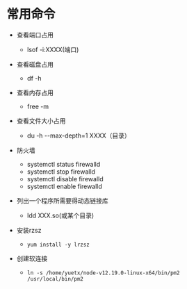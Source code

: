 # 常用命令

- 查看端口占用
  - lsof -i:XXXX(端口)

- 查看磁盘占用
  - df -h
  
- 查看内存占用
  - free -m
  
- 查看文件大小占用
  - du -h --max-depth=1 XXXX（目录）

- 防火墙
  - systemctl status firewalld
  - systemctl stop firewalld
  - systemctl disable firewalld
  - systemctl enable firewalld

- 列出一个程序所需要得动态链接库
  - ldd XXX.so(或某个目录)

- 安装rzsz
  - `yum install -y lrzsz`

- 创建软连接
  - `ln -s /home/yuetx/node-v12.19.0-linux-x64/bin/pm2 /usr/local/bin/pm2`
